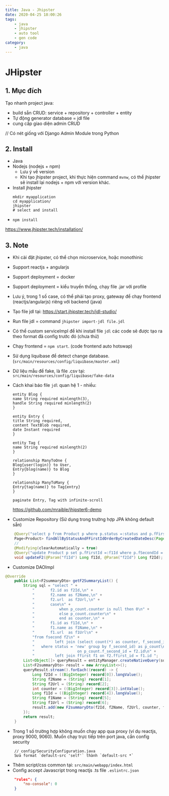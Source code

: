 ```yaml
---
title: Java - Jhipster
date: 2020-04-25 18:00:26
tags:
    - java
    - jhipster
    - auto tool
    - gen code
category: 
    - java
---
```


# JHipster
## 1. Mục đích
Tạo nhanh project java:
- build sẵn CRUD: service + repository + controller + entity
- Tự động generator database = jdl file
- cung cấp giao diện admin CRUD     

// Có nét giống với Django Admin Module trong Python
## 2. Install
- Java
- Nodejs (nodejs + npm)
    - Lưu ý về version 
    - Khi tạo jhipster project, khi thực hiện command `mvnw`, có thể jhipster sẽ install lại nodejs + npm với version khác.
- Install jhipster
    ```
    mkdir myapplication
    cd myapplication/
    jhipster
    # select and install
    ```
- `npm install`

https://www.jhipster.tech/installation/
## 3. Note
- Khi cài đặt jhipster, có thể chọn microservice, hoặc monothinic
- Support reactjs + angularjs
- Support deployment = docker
- Support deployment = kiểu truyền thống, chạy file .jar với profile
- Lưu ý, trong 1 số case, có thể phải tạo proxy, gateway để chạy frontend (reactjs/angularjs) riêng với backend (java)
- Tạo file jdl tại: https://start.jhipster.tech/jdl-studio/
- Run file jdl = command `jhipster import-jdl file.jdl`
- Có thể custom serviceImpl để khi install file `jdl` các code sẽ được tạo ra theo format đã config trước đó (chưa thử)
- Chạy frontend = `npm start`. (code frontend auto hotswap)
- Sử dụng liquibase để detect change database. (`src/main/resources/config/liquibase/master.xml`)
- Dữ liệu mẫu để fake, là file .csv tại: `src/main/resources/config/liquibase/fake-data`
- Cách khai báo file `jdl` quan hệ 1 - nhiều: 
    ```
    entity Blog {
    name String required minlength(3),
    handle String required minlength(2)
    }

    entity Entry {
    title String required,
    content TextBlob required,
    date Instant required
    }

    entity Tag {
    name String required minlength(2)
    }

    relationship ManyToOne {
    Blog{user(login)} to User,
    Entry{blog(name)} to Blog
    }

    relationship ManyToMany {
    Entry{tag(name)} to Tag{entry}
    }

    paginate Entry, Tag with infinite-scroll
    ```
    https://github.com/mraible/jhipster6-demo

- Customize Repository  (Sử dụng trong trường hợp JPA không default sẵn)

```java
    @Query("select p from Product p where p.status =:status and p.fFirstId =:f1Id order by p.createdDate desc")
    Page<Product> findAllByStatusAndFFirstIdOrderByCreatedDateDesc(Pageable pageable, @Param("status") String status, @Param("f1Id") Long f1Id);
    //
    @Modifying(clearAutomatically = true)
    @Query("update Product p set p.fFirstId =:f1Id where p.fSecondId =:f2Id")
    void updateF2(@Param("f1Id") Long f1Id, @Param("f2Id") Long f2Id);
```
- Customize DAOImpl

```java
@Override
    public List<F2summaryDto> getF2SummaryList() {
        String sql = "select " +
            "       f2.id as f2Id,\n" +
            "       f2.name as f2Name,\n" +
            "       f2.url  as f2Url,\n" +
            "       case\n" +
            "           when p_count.counter is null then 0\n" +
            "           else p_count.counter\n" +
            "           end as counter,\n" +
            "       f1.id as f1Id,\n" +
            "       f1.name as f1Name,\n" +
            "       f1.url  as f1Url\n" +
            "from fsecond f2\n" +
            "         left join (select count(*) as counter, f_second_id from product " +
            "   where status = 'new' group by f_second_id) as p_count\n" +
            "                   on p_count.f_second_id = f2.id\n" +
            "         left join ffirst f1 on f2.ffirst_id = f1.id ";
        List<Object[]> queryResult = entityManager.createNativeQuery(sql).getResultList();
        List<F2summaryDto> result = new ArrayList<>();
        queryResult.stream().forEach((record) -> {
            Long f2Id = ((BigInteger) record[0]).longValue();
            String f2Name = (String) record[1];
            String f2Url = (String) record[2];
            int counter = ((BigInteger) record[3]).intValue();
            Long f1Id = ((BigInteger) record[4]).longValue();
            String f1Name = (String) record[5];
            String f1Url = (String) record[6];
            result.add(new F2summaryDto(f2Id, f2Name, f2Url, counter, f1Id, f1Name, f1Url));
        });
        return result;
    }
```
- Trong 1 số trường hợp không muốn chạy app qua proxy (ví dụ reactjs, proxy 9000, 9060). Muốn chạy trực tiếp trên port java, cần config security 

```text
    // config/SecurityConfiguration.java
    Sửa format `default-src 'self'` thành `default-src *`
```
- Thêm script/css common tại: `src/main/webapp/index.html`
- Config accept Javascript trong reactjs .ts file `.eslintrc.json`

```json
    "rules": {
        "no-console": 0
    }
```